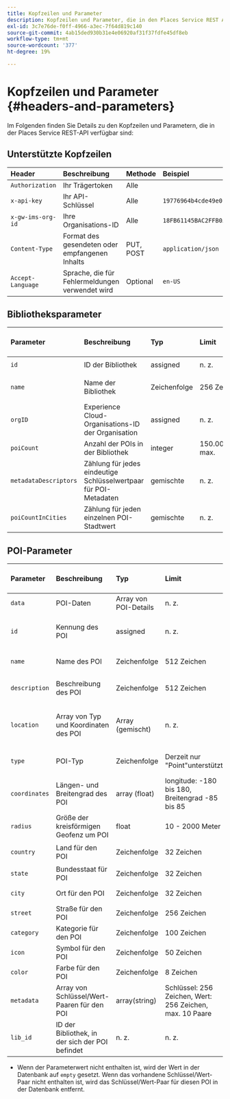 ```yaml
---
title: Kopfzeilen und Parameter
description: Kopfzeilen und Parameter, die in den Places Service REST APIs verfügbar sind.
exl-id: 3c7e76de-f0ff-4966-a3ec-7f64d819c140
source-git-commit: 4ab15ded930b31e4e06920af31f37fdfe45df8eb
workflow-type: tm+mt
source-wordcount: '377'
ht-degree: 19%

---
```


# Kopfzeilen und Parameter {#headers-and-parameters}

Im Folgenden finden Sie Details zu den Kopfzeilen und Parametern, die in der Places Service REST-API verfügbar sind:

## Unterstützte Kopfzeilen

| Header | Beschreibung | Methode | Beispiel |
| :--- | :--- | :--- | :--- |
| `Authorization` | Ihr Trägertoken | Alle |  |
| `x-api-key` | Ihr API-Schlüssel | Alle | `19776964b4cde49e08d8f62e5824f777b` |
| `x-gw-ims-org-id` | Ihre Organisations-ID | Alle | `18FB61145BAC2FFB0A494777@AdobeOrg` |
| `Content-Type` | Format des gesendeten oder empfangenen Inhalts | PUT, POST | `application/json` |
| `Accept-Language` | Sprache, die für Fehlermeldungen verwendet wird | Optional | `en-US` |

## Bibliotheksparameter

| Parameter | Beschreibung | Typ | Limit | Anforderung oder Antwort | Beispiel |
| :--- | :--- | :--- | :--- | :--- | :--- |
| `id` | ID der Bibliothek | assigned | n. z. | Antwort | `"id": "b2488788-2d2a-462b-b1a2-305272777dda"` |
| `name` | Name der Bibliothek | Zeichenfolge | 256 Zeichen | beide in Anfrage erforderlich | `"name": "Amazing Places"` |
| `orgID` | Experience Cloud-Organisations-ID der Organisation | assigned | n. z. | Antwort | `"orgID": "777F20F55BACA09E0A495D8F@AdobeOrg"` |
| `poiCount` | Anzahl der POIs in der Bibliothek | integer | 150.000 max. | Antwort | `"poiCount": 25149` |
| `metadataDescriptors` | Zählung für jedes eindeutige Schlüsselwertpaar für POI-Metadaten | gemischte | n. z. | Antwort |  |
| `poiCountInCities` | Zählung für jeden einzelnen POI-Stadtwert | gemischte | n. z. | Antwort |  |

## POI-Parameter

| Parameter | Beschreibung | Typ | Limit | Anforderung oder Antwort | Beispiel |
| :--- | :--- | :--- | :--- | :--- | :--- |
| `data` | POI-Daten | Array von POI-Details | n. z. | both |  |
| `id` | Kennung des POI | assigned | n. z. | response | `"id": "1455462b-7f9c-4220-9f42-5bbce777a0d1"` |
| `name` | Name des POI | Zeichenfolge | 512 Zeichen | beides, optional\* | `"name": "My Favorite Place"` |
| `description` | Beschreibung des POI | Zeichenfolge | 512 Zeichen | beides, optional\* | `"description": "This is a very good place."` |
| `location` | Array von Typ und Koordinaten des POI | Array (gemischt) | n. z. | both | `"location": {"type": "Point", "coordinates": [-122.201007, 37.604713]` |
| `type` | POI-Typ | Zeichenfolge | Derzeit nur &quot;Point&quot;unterstützt | beide in Anfrage erforderlich | `"type": "Point"` |
| `coordinates` | Längen- und Breitengrad des POI | array (float) | longitude: -180 bis 180, Breitengrad -85 bis 85 | beide in Anfrage erforderlich | `"coordinates": [-122.201007, 37.604713]` |
| `radius` | Größe der kreisförmigen Geofenz um POI | float | 10 - 2000 Meter | beide in Anfrage erforderlich | `"radius": 100` |
| `country` | Land für den POI | Zeichenfolge | 32 Zeichen | beides, optional* | `"country": "United States"` |
| `state` | Bundesstaat für POI | Zeichenfolge | 32 Zeichen | beides, optional* | `"state": "California"` |
| `city` | Ort für den POI | Zeichenfolge | 32 Zeichen | beides, optional* | `"city": "San Jose"` |
| `street` | Straße für den POI | Zeichenfolge | 256 Zeichen | beides, optional* | `"street": "122 Woz Way"` |
| `category` | Kategorie für den POI | Zeichenfolge | 100 Zeichen | beides, optional* | `"category": "cafe"` |
| `icon` | Symbol für den POI | Zeichenfolge | 50 Zeichen | beides, optional* | `"icon": "star"` |
| `color` | Farbe für den POI | Zeichenfolge | 8 Zeichen | beides, optional* | `"color": "blue"` |
| `metadata` | Array von Schlüssel/Wert-Paaren für den POI | array(string) | Schlüssel: 256 Zeichen, Wert: 256 Zeichen, max. 10 Paare | beides, optional* | `"metadata": {"region": "Equator"}` |
| `lib_id` | ID der Bibliothek, in der sich der POI befindet | n. z. | n. z. | beide, erforderlich | `"lib_id": "ac7a0b25-c6c2-43ba-bbc6-2b1777b80fe9"` |

* Wenn der Parameterwert nicht enthalten ist, wird der Wert in der Datenbank auf `empty` gesetzt. Wenn das vorhandene Schlüssel/Wert-Paar nicht enthalten ist, wird das Schlüssel/Wert-Paar für diesen POI in der Datenbank entfernt.
